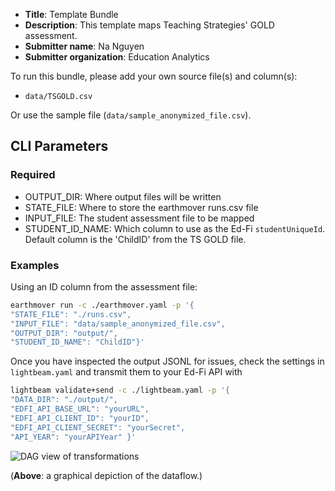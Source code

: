 * **Title**: Template Bundle
* **Description**: This template maps Teaching Strategies' GOLD assessment. 
* **Submitter name**: Na Nguyen
* **Submitter organization**: Education Analytics

To run this bundle, please add your own source file(s) and column(s):
* <code>data/TSGOLD.csv</code>

Or use the sample file (`data/sample_anonymized_file.csv`).

## CLI Parameters

### Required
- OUTPUT_DIR: Where output files will be written
- STATE_FILE: Where to store the earthmover runs.csv file
- INPUT_FILE: The student assessment file to be mapped
- STUDENT_ID_NAME: Which column to use as the Ed-Fi `studentUniqueId`. Default column is the 'ChildID' from the TS GOLD file.

### Examples
Using an ID column from the assessment file:
```bash
earthmover run -c ./earthmover.yaml -p '{
"STATE_FILE": "./runs.csv",
"INPUT_FILE": "data/sample_anonymized_file.csv",
"OUTPUT_DIR": "output/",
"STUDENT_ID_NAME": "ChildID"}'
```

Once you have inspected the output JSONL for issues, check the settings in `lightbeam.yaml` and transmit them to your Ed-Fi API with
```bash
lightbeam validate+send -c ./lightbeam.yaml -p '{
"DATA_DIR": "./output/",
"EDFI_API_BASE_URL": "yourURL",
"EDFI_API_CLIENT_ID": "yourID",
"EDFI_API_CLIENT_SECRET": "yourSecret",
"API_YEAR": "yourAPIYear" }'
```

![DAG view of transformations](graph.png)

(**Above**: a graphical depiction of the dataflow.)